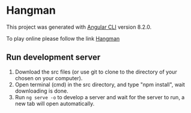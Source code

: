 # Hangman

This project was generated with [Angular CLI](https://github.com/angular/angular-cli) version 8.2.0.

To play online please follow the link [Hangman](https://talkanteman.github.io/hangman)

## Run development server


1) Download the src files (or use git to clone to the directory of your chosen on your computer).
2) Open terminal (cmd) in the src directory, and type "npm install", wait downloading is done.
3) Run `ng serve -o` to develop a server and wait for the server to run, a new tab will open automatically.





